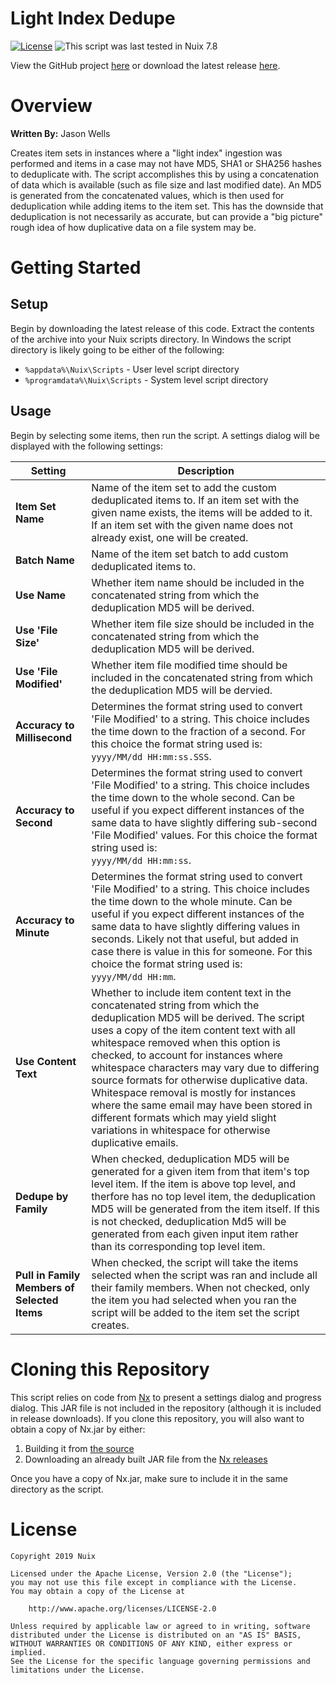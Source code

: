 Light Index Dedupe
==================

[![License](https://img.shields.io/badge/License-Apache%202.0-blue.svg)](http://www.apache.org/licenses/LICENSE-2.0) ![This script was last tested in Nuix 7.8](https://img.shields.io/badge/Script%20Tested%20in%20Nuix-7.8-green.svg)

View the GitHub project [here](https://github.com/Nuix/Light-Index-Dedupe) or download the latest release [here](https://github.com/Nuix/Light-Index-Dedupe/releases).

# Overview

**Written By:** Jason Wells

Creates item sets in instances where a "light index" ingestion was performed and items in a case may not have MD5, SHA1 or SHA256 hashes to deduplicate with.  The script accomplishes this by using a concatenation of data which is available (such as file size and last modified date).  An MD5 is generated from the concatenated values, which is then used for deduplication while adding items to the item set.  This has the downside that deduplication is not necessarily as accurate, but can provide a "big picture" rough idea of how duplicative data on a file system may be.

# Getting Started

## Setup

Begin by downloading the latest release of this code.  Extract the contents of the archive into your Nuix scripts directory.  In Windows the script directory is likely going to be either of the following:

- `%appdata%\Nuix\Scripts` - User level script directory
- `%programdata%\Nuix\Scripts` - System level script directory

## Usage

Begin by selecting some items, then run the script.  A settings dialog will be displayed with the following settings:

| Setting | Description |
|---------|-------------|
| **Item Set Name** | Name of the item set to add the custom deduplicated items to.  If an item set with the given name exists, the items will be added to it.  If an item set with the given name does not already exist, one will be created. |
| **Batch Name** | Name of the item set batch to add custom deduplicated items to. |
| **Use Name** | Whether item name should be included in the concatenated string from which the deduplication MD5 will be derived. |
| **Use 'File Size'** | Whether item file size should be included in the concatenated string from which the deduplication MD5 will be derived. |
| **Use 'File Modified'** | Whether item file modified time should be included in the concatenated string from which the deduplication MD5 will be dervied. |
| **Accuracy to Millisecond** | Determines the format string used to convert 'File Modified' to a string.  This choice includes the time down to the fraction of a second.  For this choice the format string used is:<br> `yyyy/MM/dd HH:mm:ss.SSS`. |
| **Accuracy to Second** | Determines the format string used to convert 'File Modified' to a string.  This choice includes the time down to the whole second.  Can be useful if you expect different instances of the same data to have slightly differing sub-second 'File Modified' values.  For this choice the format string used is:<br> `yyyy/MM/dd HH:mm:ss`. |
| **Accuracy to Minute** | Determines the format string used to convert 'File Modified' to a string.  This choice includes the time down to the whole minute.  Can be useful if you expect different instances of the same data to have slightly differing values in seconds.  Likely not that useful, but added in case there is value in this for someone.  For this choice the format string used is:<br> `yyyy/MM/dd HH:mm`. |
| **Use Content Text** | Whether to include item content text in the concatenated string from which the deduplication MD5 will be derived. The script uses a copy of the item content text with all whitespace removed when this option is checked, to account for instances where whitespace characters may vary due to differing source formats for otherwise duplicative data.  Whitespace removal is mostly for instances where the same email may have been stored in different formats which may yield slight variations in whitespace for otherwise duplicative emails. |
| **Dedupe by Family** | When checked, deduplication MD5 will be generated for a given item from that item's top level item.  If the item is above top level, and therfore has no top level item, the deduplication MD5 will be generated from the item itself.  If this is not checked, deduplication Md5 will be generated from each given input item rather than its corresponding top level item. |
| **Pull in Family Members of Selected Items** | When checked, the script will take the items selected when the script was ran and include all their family members.  When not checked, only the item you had selected when you ran the script will be added to the item set the script creates. |

# Cloning this Repository

This script relies on code from [Nx](https://github.com/Nuix/Nx) to present a settings dialog and progress dialog.  This JAR file is not included in the repository (although it is included in release downloads).  If you clone this repository, you will also want to obtain a copy of Nx.jar by either:
1. Building it from [the source](https://github.com/Nuix/Nx)
2. Downloading an already built JAR file from the [Nx releases](https://github.com/Nuix/Nx/releases)

Once you have a copy of Nx.jar, make sure to include it in the same directory as the script.

# License

```
Copyright 2019 Nuix

Licensed under the Apache License, Version 2.0 (the "License");
you may not use this file except in compliance with the License.
You may obtain a copy of the License at

    http://www.apache.org/licenses/LICENSE-2.0

Unless required by applicable law or agreed to in writing, software
distributed under the License is distributed on an "AS IS" BASIS,
WITHOUT WARRANTIES OR CONDITIONS OF ANY KIND, either express or implied.
See the License for the specific language governing permissions and
limitations under the License.
```